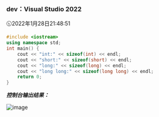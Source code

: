 ### dev：Visual Studio 2022
🕥2022年1月28日21:48:51
```C++
#include <iostream>
using namespace std;
int main() {
	cout << "int:" << sizeof(int) << endl;
	cout << "short:" << sizeof(short) << endl;
	cout << "long:" << sizeof(long) << endl;
	cout << "long long:" << sizeof(long long) << endl;
	return 0;
}
```
***控制台输出结果：***  

![image](https://user-images.githubusercontent.com/39286292/151570733-1ce07446-50d3-48b9-9de1-6fd3eb8c9cb6.png)

